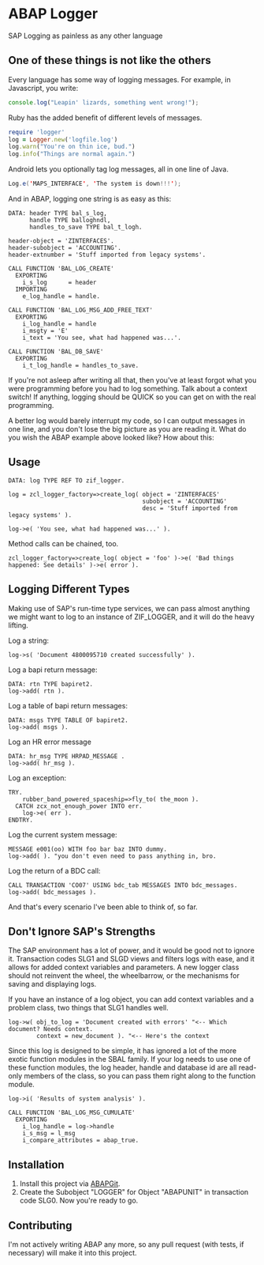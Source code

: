 # ABAP Logger

SAP Logging as painless as any other language

## One of these things is not like the others

Every language has some way of logging messages. For example, in Javascript, you write:

```javascript
console.log("Leapin' lizards, something went wrong!");
```

Ruby has the added benefit of different levels of messages.

```ruby
require 'logger'
log = Logger.new('logfile.log')
log.warn("You're on thin ice, bud.")
log.info("Things are normal again.")
```

Android lets you optionally tag log messages, all in one line of Java.

```java
Log.e('MAPS_INTERFACE', 'The system is down!!!');
```

And in ABAP, logging one string is as easy as this:

```abap
DATA: header TYPE bal_s_log,
      handle TYPE balloghndl,
      handles_to_save TYPE bal_t_logh.

header-object = 'ZINTERFACES'.
header-subobject = 'ACCOUNTING'.
header-extnumber = 'Stuff imported from legacy systems'.

CALL FUNCTION 'BAL_LOG_CREATE'
  EXPORTING
    i_s_log      = header
  IMPORTING
    e_log_handle = handle.

CALL FUNCTION 'BAL_LOG_MSG_ADD_FREE_TEXT'
  EXPORTING
    i_log_handle = handle
    i_msgty = 'E'
    i_text = 'You see, what had happened was...'.

CALL FUNCTION 'BAL_DB_SAVE'
  EXPORTING
    i_t_log_handle = handles_to_save.
```

If you're not asleep after writing all that, then you've at least forgot
what you were programming before you had to log something. Talk about a
context switch! If anything, logging should be QUICK so you can get on
with the real programming.

A better log would barely interrupt my code, so I can output messages in
one line, and you don't lose the big picture as you are reading it. What
do you wish the ABAP example above looked like?  How about this:

## Usage

```abap
DATA: log TYPE REF TO zif_logger.

log = zcl_logger_factory=>create_log( object = 'ZINTERFACES'
                                      subobject = 'ACCOUNTING'
                                      desc = 'Stuff imported from legacy systems' ).

log->e( 'You see, what had happened was...' ).
```

Method calls can be chained, too. 

```abap
zcl_logger_factory=>create_log( object = 'foo' )->e( 'Bad things happened: See details' )->e( error ).
```

## Logging Different Types

Making use of SAP's run-time type services, we can pass almost anything we
might want to log to an instance of ZIF_LOGGER, and it will do the heavy lifting.

Log a string:

```abap
log->s( 'Document 4800095710 created successfully' ).
```

Log a bapi return message:

```abap
DATA: rtn TYPE bapiret2.
log->add( rtn ).
```

Log a table of bapi return messages:

```abap
DATA: msgs TYPE TABLE OF bapiret2.
log->add( msgs ).
```

Log an HR error message

```abap
DATA: hr_msg TYPE HRPAD_MESSAGE .
log->add( hr_msg ).
```

Log an exception:

```abap
TRY.
    rubber_band_powered_spaceship=>fly_to( the_moon ).
  CATCH zcx_not_enough_power INTO err.
    log->e( err ).
ENDTRY.
```

Log the current system message:

```abap
MESSAGE e001(oo) WITH foo bar baz INTO dummy.
log->add( ). "you don't even need to pass anything in, bro.
```

Log the return of a BDC call:

```abap
CALL TRANSACTION 'CO07' USING bdc_tab MESSAGES INTO bdc_messages.
log->add( bdc_messages ).
```

And that's every scenario I've been able to think of, so far.

## Don't Ignore SAP's Strengths

The SAP environment has a lot of power, and it would be good not to ignore
it. Transaction codes SLG1 and SLGD views and filters logs with ease, and it allows
for added context variables and parameters. A new logger class should not
reinvent the wheel, the wheelbarrow, or the mechanisms for saving and
displaying logs.

If you have an instance of a log object, you can add context variables and
a problem class, two things that SLG1 handles well.

```abap
log->w( obj_to_log = 'Document created with errors' "<-- Which document? Needs context.
        context = new_document ). "<-- Here's the context
```

Since this log is designed to be simple, it has ignored a lot of the more
exotic function modules in the SBAL family. If your log needs to use one
of these function modules, the log header, handle and database id are all
read-only members of the class, so you can pass them right along to the
function module.

```abap
log->i( 'Results of system analysis' ).

CALL FUNCTION 'BAL_LOG_MSG_CUMULATE'
  EXPORTING
    i_log_handle = log->handle
    i_s_msg = l_msg
    i_compare_attributes = abap_true.
```

## Installation

1. Install this project via [ABAPGit](http://abapgit.org).
2. Create the Subobject "LOGGER" for Object "ABAPUNIT" in transaction code SLG0. Now you're ready to go.

## Contributing

I'm not actively writing ABAP any more, so any pull request (with tests, if necessary) will make it into this project.
